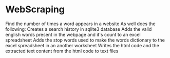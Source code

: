 # WebScraping
Find the number of times a word appears in a website
As well does the following:
Creates a search history in sqlite3 database
Adds the valid english words present in the webpage and it's count to an excel spreadsheet
Adds the stop words used to make the words dictionary to the excel spreadsheet in an another worksheet
Writes the html code and the extracted text content from the html code to text files
